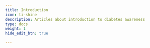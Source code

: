 ```yaml
---
title: Introduction
icon: ti-shine
description: Articles about introduction to diabetes awareness
type: docs
weight: 1
hide_edit_btn: true

---
```

